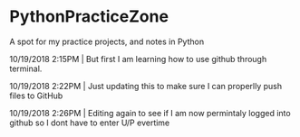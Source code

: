 # PythonPracticeZone
A spot for my practice projects, and notes in Python

10/19/2018 2:15PM |   But first I am learning how to use github through terminal.

10/19/2018 2:22PM |   Just updating this to make sure I can properlly push files to GitHub

10/19/2018 2:26PM |   Editing again to see if I am now permintaly logged into github so I dont have to enter U/P evertime